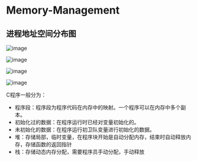 # Memory-Management


进程地址空间分布图
----------------
![image](https://github.com/wangdongyu1989/Memory-Management/blob/master/images/%E8%BF%9B%E7%A8%8B%E5%9C%B0%E5%9D%80%E7%A9%BA%E9%97%B4%E5%88%86%E5%B8%8320170405a.jpg "进程地址空间分布")

![image](https://github.com/wangdongyu1989/Memory-Management/blob/master/images/%E8%BF%9B%E7%A8%8B%E5%9C%B0%E5%9D%80%E7%A9%BA%E9%97%B420170405b.jpg "进程地址空间分布")

![image](https://github.com/wangdongyu1989/Memory-Management/blob/master/images/%E8%BF%9B%E7%A8%8B%E5%9C%B0%E5%9D%80%E7%A9%BA%E9%97%B420170405c.jpg "进程地址空间分布")

![image](https://github.com/wangdongyu1989/Memory-Management/blob/master/images/%E8%BF%9B%E7%A8%8B%E5%9C%B0%E5%9D%80%E7%A9%BA%E9%97%B420170405d.jpg "进程地址空间分布")

C程序一般分为：
* 程序段：程序段为程序代码在内存中的映射。一个程序可以在内存中多个副本。
* 初始化过的数据：在程序运行时已经对变量初始化的。
* 未初始化的数据：在程序运行初卫队变量进行初始化的数据。
* 堆：存储局部，临时变量，在程序块开始是自动分配内存，结束时自动释放内存，存储函数的返回指针
* 栈：存储动态内存分配，需要程序员手动分配，手动释放

